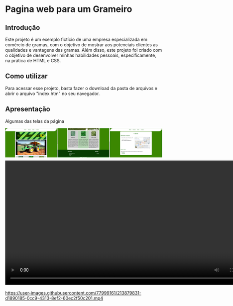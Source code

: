  <div><h1>Pagina web para um Grameiro</h1></div>
 
 <div>
        <h2>Introdução</h2>
        <p>Este projeto é um exemplo fictício de uma empresa especializada em comércio de gramas, com o objetivo de mostrar aos potenciais clientes as qualidades e vantagens das gramas. Além disso, este projeto foi criado com o objetivo de desenvolver minhas habilidades pessoais, especificamente, na prática de HTML e CSS.</p>
 </div>
 
<div>
        <h2>Como utilizar</h2>
        <p>Para acessar esse projeto, basta fazer o download da pasta de arquivos e abrir o arquivo "index.htm" no seu navegador.</p> 
</div>
 <div>
 <h2>Apresentação</h2>
 <p>Algumas das telas da página </p>
            <div class="imagens" style="display: flex; margin-bottom: 10px;">
                <img style="max-width: 33.33%;" src="readme/1.png" alt="">
                <img style="max-width: 33.33%;" src="readme/2.png" alt="">
                <img style="max-width: 33.33%;" src="readme/3.png" alt="">
            </div>
            <video style="width: 800px;" src="readme/2023-01-21 14-02-20.mp4" autoplay controls="true"></video>
 </div>






https://user-images.githubusercontent.com/77999161/213879831-d1890185-0cc9-4313-8ef2-60ec2f50c201.mp4


